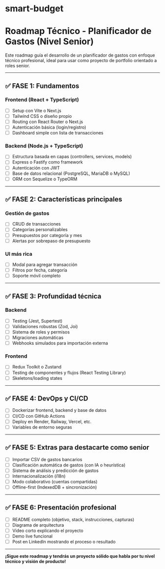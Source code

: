 # smart-budget

# Roadmap Técnico - Planificador de Gastos (Nivel Senior)

Este roadmap guía el desarrollo de un planificador de gastos con enfoque técnico profesional, ideal para usar como proyecto de portfolio orientado a roles senior.

---

## ✅ FASE 1: Fundamentos

### Frontend (React + TypeScript)
- [ ] Setup con Vite o Next.js
- [ ] Tailwind CSS o diseño propio
- [ ] Routing con React Router o Next.js
- [ ] Autenticación básica (login/registro)
- [ ] Dashboard simple con lista de transacciones

### Backend (Node.js + TypeScript)
- [ ] Estructura basada en capas (controllers, services, models)
- [ ] Express o Fastify como framework
- [ ] Autenticación con JWT
- [ ] Base de datos relacional (PostgreSQL, MariaDB o MySQL)
- [ ] ORM con Sequelize o TypeORM

---

## ✅ FASE 2: Características principales

### Gestión de gastos
- [ ] CRUD de transacciones
- [ ] Categorías personalizables
- [ ] Presupuestos por categoría y mes
- [ ] Alertas por sobrepaso de presupuesto

### UI más rica
- [ ] Modal para agregar transacción
- [ ] Filtros por fecha, categoría
- [ ] Soporte móvil completo

---

## ✅ FASE 3: Profundidad técnica

### Backend
- [ ] Testing (Jest, Supertest)
- [ ] Validaciones robustas (Zod, Joi)
- [ ] Sistema de roles y permisos
- [ ] Migraciones automáticas
- [ ] Webhooks simulados para importación externa

### Frontend
- [ ] Redux Toolkit o Zustand
- [ ] Testing de componentes y flujos (React Testing Library)
- [ ] Skeletons/loading states

---

## ✅ FASE 4: DevOps y CI/CD
- [ ] Dockerizar frontend, backend y base de datos
- [ ] CI/CD con GitHub Actions
- [ ] Deploy en Render, Railway, Vercel, etc.
- [ ] Variables de entorno seguras

---

## ✅ FASE 5: Extras para destacarte como senior
- [ ] Importar CSV de gastos bancarios
- [ ] Clasificación automática de gastos (con IA o heurística)
- [ ] Sistema de análisis y predicción de gastos
- [ ] Internacionalización (i18n)
- [ ] Modo colaborativo (cuentas compartidas)
- [ ] Offline-first (IndexedDB + sincronización)

---

## ✅ FASE 6: Presentación profesional
- [ ] README completo (objetivo, stack, instrucciones, capturas)
- [ ] Diagrama de arquitectura
- [ ] Video corto explicando el proyecto
- [ ] Demo live funcional
- [ ] Post en LinkedIn mostrando el proceso o resultado

---

**¡Sigue este roadmap y tendrás un proyecto sólido que habla por tu nivel técnico y visión de producto!**

